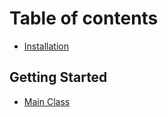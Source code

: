 # Table of contents

* [Installation](README.md)

## Getting Started

* [Main Class](getting-started/main-class.md)

